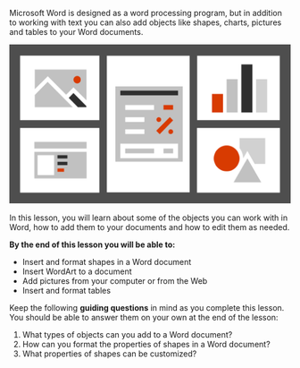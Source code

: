 Microsoft Word is designed as a word processing program, but in addition to working with text you can also add objects like shapes, charts, pictures and tables to your Word documents.

![Illustration with graphics of various types of objects including shapes, graphs, images and charts](../media/Illustration_-_Work_with_Objects.png)

In this lesson, you will learn about some of the objects you can work with in Word, how to add them to your documents and how to edit them as needed.

**By the end of this lesson you will be able to:**

*   Insert and format shapes in a Word document
*   Insert WordArt to a document
*   Add pictures from your computer or from the Web
*   Insert and format tables

Keep the following **guiding questions** in mind as you complete this lesson. You should be able to answer them on your own at the end of the lesson:

1.  What types of objects can you add to a Word document?
2.  How can you format the properties of shapes in a Word document?
3.  What properties of shapes can be customized?